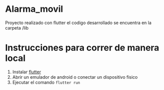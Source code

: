 # Alarma_movil

Proyecto realizado con flutter el codigo desarrollado se encuentra en la carpeta /lib
# Instrucciones para correr de manera local
1. Instalar [flutter](https://docs.flutter.dev/get-started/install)
2. Abrir un emulador de android o conectar un dispositivo fisico
3. Ejecutar el comando ```flutter run```
